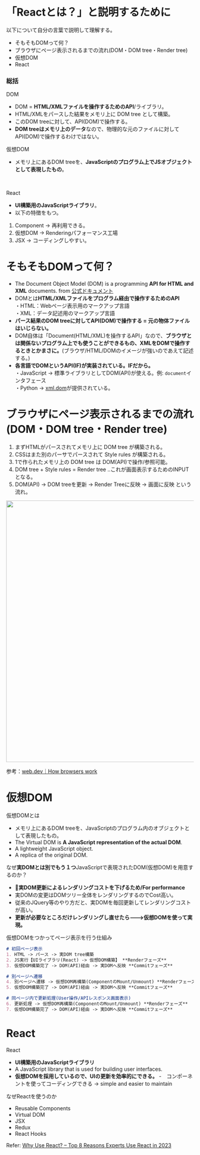 # 「Reactとは？」と説明するために
以下について自分の言葉で説明して理解する。
- そもそもDOMって何？
- ブラウザにページ表示されるまでの流れ(DOM・DOM tree・Render tree)
- 仮想DOM
- React

### **総括**
DOM
- DOM = **HTML/XMLファイルを操作するためのAPI**/ライブラリ。
- HTML/XMLをパースした結果をメモリ上に DOM tree として構築。
- このDOM treeに対して、API(DOM)で操作する。
- **DOM treeはメモリ上のデータ**なので、物理的な元のファイルに対してAPI(DOM)で操作するわけではない。<br>

仮想DOM
- メモリ上にあるDOM treeを、**JavaScriptのプログラム上でJSオブジェクトとして表現したもの**。
<br>

React
- **UI構築用のJavaScriptライブラリ**。
- 以下の特徴をもつ。<br>
1. Component -> 再利用できる。<br>
2. 仮想DOM -> Renderingパフォーマンス工場<br>
3. JSX -> コーディングしやすい。

# そもそもDOMって何？
- The Document Object Model (DOM) is a programming **API for HTML and XML** documents. from [公式ドキュメント](https://www.w3.org/TR/WD-DOM/introduction.html)
- DOMとは**HTML/XMLファイルをプログラム経由で操作するためのAPI**<br>
・HTML：Webページ表示用のマークアップ言語<br>
・XML：データ記述用のマークアップ言語
- **パース結果のDOM treeに対してAPI(DOM)で操作する = 元の物体ファイルはいじらない。**
- DOM自体は「Document(HTML/XML)を操作するAPI」なので、**ブラウザとは関係ないプログラム上でも使うことができるもの、XMLをDOMで操作するときとかまさに。**(ブラウザ/HTML/DOMのイメージが強いのであえて記述する。)
- **各言語でDOMというAPI(IF)が実装されている。IFだから。**<br>
・JavaScript -> 標準ライブラリとしてDOM(API)が使える。例: `document`インタフェース<br>
・Python -> [xml.dom](https://docs.python.org/ja/3/library/xml.dom.html)が提供されている。

# ブラウザにページ表示されるまでの流れ(DOM・DOM tree・Render tree)
1. まずHTMLがパースされてメモリ上に DOM tree が構築される。
2. CSSはまた別のパーサでパースされて Style rules が構築される。
3. 1で作られたメモリ上の DOM tree は DOM(API)で操作/参照可能。
4. DOM tree + Style rules = Render tree ..これが画面表示するためのINPUTとなる。
5. DOM(API) -> DOM treeを更新 -> Render Treeに反映 -> 画面に反映 という流れ。

<img width="700px" src="https://storage.googleapis.com/zenn-user-upload/4c3dc9e655e0-20230729.png" />

参考：[web.dev｜How browsers work](https://web.dev/howbrowserswork/#main-flow-examples)

# 仮想DOM
仮想DOMとは
- メモリ上にあるDOM treeを、JavaScriptのプログラム内のオブジェクトとして表現したもの。
- The Virtual DOM is **A JavaScript representation of the actual DOM**.
- A lightweight JavaScript object.
- A replica of the original DOM.

なぜ**実DOMとは別でもう１つ**JavaScriptで表現されたDOM(仮想DOM)を用意するのか？
- 🔴**実DOM更新によるレンダリングコストを下げるため/For performance**
- 実DOMの変更はDOMツリー全体をレンダリングするのでCost高い。
- 従来のJQuery等のやり方だと、実DOMを毎回更新してレンダリングコストが高い。
- **更新が必要なところだけレンダリングし直せたら--->仮想DOMを使って実現。**

仮想DOMをつかってページ表示を行う仕組み

```md
# 初回ページ表示
1. HTML -> パース -> 実DOM tree構築
2. JS実行【UIライブラリ(React) -> 仮想DOM構築】 **Renderフェーズ**
3. 仮想DOM構築完了 -> DOM(API)経由 -> 実DOMへ反映 **Commitフェーズ**
```
```md
# 別ページへ遷移
4. 別ページへ遷移 -> 仮想DOM再構築(ComponentのMount/Unmount) **Renderフェーズ**
5. 仮想DOM構築完了 -> DOM(API)経由 -> 実DOMへ反映 **Commitフェーズ**
```
```md
# 同ページ内で更新処理(User操作/APIレスポンス画面表示)
6. 更新処理 -> 仮想DOM再構築(ComponentのMount/Unmount) **Renderフェーズ**
7. 仮想DOM構築完了 -> DOM(API)経由 -> 実DOMへ反映 **Commitフェーズ**
```

# React
React
- **UI構築用のJavaScriptライブラリ**
- A JavaScript library that is used for building user interfaces.
- **仮想DOMを採用しているので、UIの更新を効率的にできる。**
-　コンポーネントを使ってコーディングできる -> simple and easier to maintain

なぜReactを使うのか
- Reusable Components
- Virtual DOM
- JSX
- Redux
- React Hooks

Refer: [Why Use React? – Top 8 Reasons Experts Use React in 2023](https://www.monocubed.com/blog/why-use-react/)
